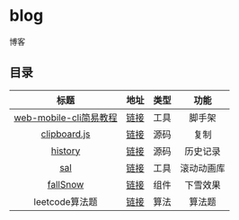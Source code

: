 # blog
博客

## 目录
| 标题 | 地址 | 类型 | 功能 |
|:---:|:---:|:---:|:---:|
| [web-mobile-cli简易教程](https://github.com/sihai00/web-mobile-cli) | [链接](web-mobile-cli简易教程) | 工具 | 脚手架 |
| [clipboard.js](https://github.com/zenorocha/clipboard.js) | [链接](analysis/clipboard/) | 源码 | 复制 |
| [history](https://github.com/ReactTraining/history) | [链接](analysis/history/) | 源码 | 历史记录 |
| [sal](https://github.com/mciastek/sal) | [链接](sal) | 工具 | 滚动动画库 |
| [fallSnow](https://codepen.io/sihai00/pen/EGqpXp) | [链接](fallSnow) | 组件 | 下雪效果 |
| leetcode算法题 | [链接](algorithm) | 算法 | 算法题 |
